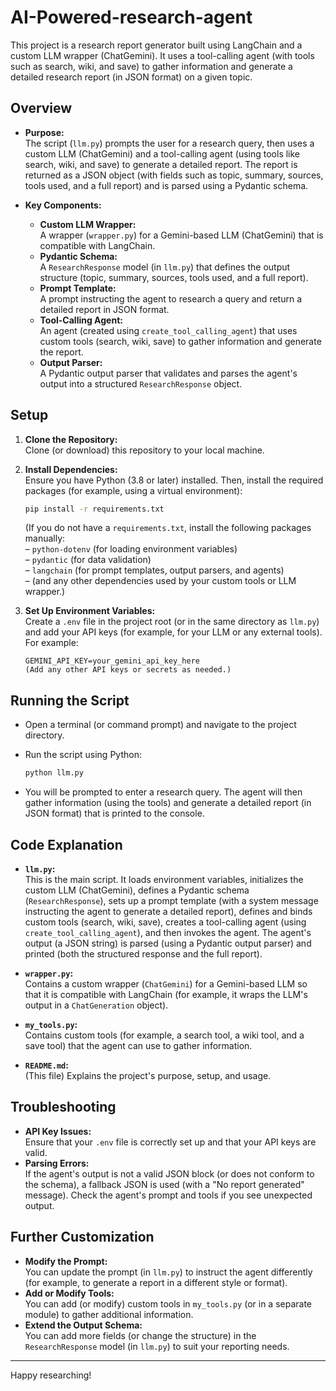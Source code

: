 # AI-Powered-research-agent

This project is a research report generator built using LangChain and a custom LLM wrapper (ChatGemini). It uses a tool-calling agent (with tools such as search, wiki, and save) to gather information and generate a detailed research report (in JSON format) on a given topic.

## Overview

- **Purpose:**  
  The script (`llm.py`) prompts the user for a research query, then uses a custom LLM (ChatGemini) and a tool-calling agent (using tools like search, wiki, and save) to generate a detailed report. The report is returned as a JSON object (with fields such as topic, summary, sources, tools used, and a full report) and is parsed using a Pydantic schema.

- **Key Components:**
  - **Custom LLM Wrapper:**  
    A wrapper (`wrapper.py`) for a Gemini-based LLM (ChatGemini) that is compatible with LangChain.
  - **Pydantic Schema:**  
    A `ResearchResponse` model (in `llm.py`) that defines the output structure (topic, summary, sources, tools used, and a full report).
  - **Prompt Template:**  
    A prompt instructing the agent to research a query and return a detailed report in JSON format.
  - **Tool-Calling Agent:**  
    An agent (created using `create_tool_calling_agent`) that uses custom tools (search, wiki, save) to gather information and generate the report.
  - **Output Parser:**  
    A Pydantic output parser that validates and parses the agent's output into a structured `ResearchResponse` object.

## Setup

1. **Clone the Repository:**  
   Clone (or download) this repository to your local machine.

2. **Install Dependencies:**  
   Ensure you have Python (3.8 or later) installed. Then, install the required packages (for example, using a virtual environment):

   ```bash
   pip install -r requirements.txt
   ```

   (If you do not have a `requirements.txt`, install the following packages manually:  
   – `python-dotenv` (for loading environment variables)  
   – `pydantic` (for data validation)  
   – `langchain` (for prompt templates, output parsers, and agents)  
   – (and any other dependencies used by your custom tools or LLM wrapper.)

3. **Set Up Environment Variables:**  
   Create a `.env` file in the project root (or in the same directory as `llm.py`) and add your API keys (for example, for your LLM or any external tools). For example:

   ```
   GEMINI_API_KEY=your_gemini_api_key_here
   (Add any other API keys or secrets as needed.)
   ```

## Running the Script

- Open a terminal (or command prompt) and navigate to the project directory.
- Run the script using Python:

  ```bash
  python llm.py
  ```

- You will be prompted to enter a research query. The agent will then gather information (using the tools) and generate a detailed report (in JSON format) that is printed to the console.

## Code Explanation

- **`llm.py`:**  
  This is the main script. It loads environment variables, initializes the custom LLM (ChatGemini), defines a Pydantic schema (`ResearchResponse`), sets up a prompt template (with a system message instructing the agent to generate a detailed report), defines and binds custom tools (search, wiki, save), creates a tool-calling agent (using `create_tool_calling_agent`), and then invokes the agent. The agent's output (a JSON string) is parsed (using a Pydantic output parser) and printed (both the structured response and the full report).

- **`wrapper.py`:**  
  Contains a custom wrapper (`ChatGemini`) for a Gemini-based LLM so that it is compatible with LangChain (for example, it wraps the LLM's output in a `ChatGeneration` object).

- **`my_tools.py`:**  
  Contains custom tools (for example, a search tool, a wiki tool, and a save tool) that the agent can use to gather information.

- **`README.md`:**  
  (This file) Explains the project's purpose, setup, and usage.

## Troubleshooting

- **API Key Issues:**  
  Ensure that your `.env` file is correctly set up and that your API keys are valid.
- **Parsing Errors:**  
  If the agent's output is not a valid JSON block (or does not conform to the schema), a fallback JSON is used (with a "No report generated" message). Check the agent's prompt and tools if you see unexpected output.

## Further Customization

- **Modify the Prompt:**  
  You can update the prompt (in `llm.py`) to instruct the agent differently (for example, to generate a report in a different style or format).
- **Add or Modify Tools:**  
  You can add (or modify) custom tools in `my_tools.py` (or in a separate module) to gather additional information.
- **Extend the Output Schema:**  
  You can add more fields (or change the structure) in the `ResearchResponse` model (in `llm.py`) to suit your reporting needs.

---

Happy researching! 

